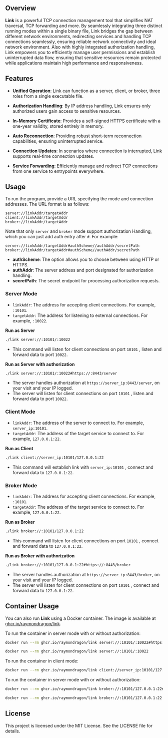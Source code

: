 ## Overview

**Link** is a powerful TCP connection management tool that simplifies NAT traversal, TCP forwarding and more. By seamlessly integrating three distinct running modes within a single binary file, Link bridges the gap between different network environments, redirecting services and handling TCP connections seamlessly, ensuring reliable network connectivity and ideal network environment. Also with highly integrated authorization handling, Link empowers you to efficiently manage user permissions and establish uninterrupted data flow, ensuring that sensitive resources remain protected while applications maintain high performance and responsiveness.

## Features

- **Unified Operation**: Link can function as a server, client, or broker, three roles from a single executable file.

- **Authorization Handling**: By IP address handling, Link ensures only authorized users gain access to sensitive resources.

- **In-Memory Certificate**: Provides a self-signed HTTPS certificate with a one-year validity, stored entirely in memory.

- **Auto Reconnection**: Providing robust short-term reconnection capabilities, ensuring uninterrupted service.

- **Connection Updates**: In scenarios where connection is interrupted, Link supports real-time connection updates.

- **Service Forwarding**: Efficiently manage and redirect TCP connections from one service to entrypoints everywhere.

## Usage

To run the program, provide a URL specifying the mode and connection addresses. The URL format is as follows:

```
server://linkAddr/targetAddr
client://linkAddr/targetAddr
broker://linkAddr/targetAddr
```

Note that only `server` and  `broker` mode support authorization Handling, which you can just add auth entry after `#`. For example:

```
server://linkAddr/targetAddr#authScheme//authAddr/secretPath
broker://linkAddr/targetAddr#authScheme//authAddr/secretPath
```

- **authScheme**: The option allows you to choose between using HTTP or HTTPS.
- **authAddr**: The server address and port designated for authorization handling.
- **secretPath**: The secret endpoint for processing authorization requests.

### Server Mode

- `linkAddr`: The address for accepting client connections. For example, `:10101`.
- `targetAddr`: The address for listening to external connections. For example, `:10022`.

**Run as Server**

```bash
./link server://:10101/:10022
```

- This command will listen for client connections on port `10101` , listen and forward data to port `10022`.

**Run as Server with authorization**

```bash
./link server://:10101/:10022#https://:8443/server
```

- The server handles authorization at `https://server_ip:8443/server`, on your visit and your IP logged.
- The server will listen for client connections on port `10101` , listen and forward data to port `10022`.

### Client Mode

- `linkAddr`: The address of the server to connect to. For example, `server_ip:10101`.
- `targetAddr`: The address of the target service to connect to. For example, `127.0.0.1:22`.

**Run as Client**

```bash
./link client://server_ip:10101/127.0.0.1:22
```

- This command will establish link with `server_ip:10101` , connect and forward data to `127.0.0.1:22`.

### Broker Mode

- `linkAddr`: The address for accepting client connections. For example, `:10101`.
- `targetAddr`: The address of the target service to connect to. For example, `127.0.0.1:22`.

**Run as Broker**

```bash
./link broker://:10101/127.0.0.1:22
```

- This command will listen for client connections on port `10101` , connect and forward data to `127.0.0.1:22`.

**Run as Broker with authorization**

```bash
./link broker://:10101/127.0.0.1:22#https://:8443/broker
```

- The server handles authorization at `https://server_ip:8443/broker`, on your visit and your IP logged.
- The server will listen for client connections on port `10101` , connect and forward data to `127.0.0.1:22`.

## Container Usage

You can also run **Link** using a Docker container. The image is available at [ghcr.io/raymondragon/link](https://ghcr.io/raymondragon/link).

To run the container in server mode with or without authorization:

```bash
docker run --rm ghcr.io/raymondragon/link server://:10101/:10022#https://:8443/server
```

```bash
docker run --rm ghcr.io/raymondragon/link server://:10101/:10022
```

To run the container in client mode:

```bash
docker run --rm ghcr.io/raymondragon/link client://server_ip:10101/127.0.0.1:22
```

To run the container in server mode with or without authorization:

```bash
docker run --rm ghcr.io/raymondragon/link broker://:10101/127.0.0.1:22#https://:8443/broker
```

```bash
docker run --rm ghcr.io/raymondragon/link broker://:10101/127.0.0.1:22
```

## License

This project is licensed under the MIT License. See the LICENSE file for details.
